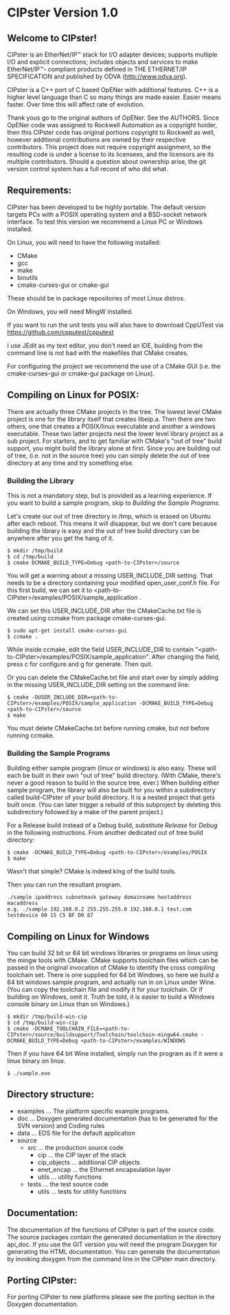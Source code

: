 # CIPster Version 1.0

## Welcome to CIPster!

CIPster is an EtherNet/IP&trade; stack for I/O adapter devices; supports multiple
I/O and explicit connections; includes objects and services to make EtherNet/IP&trade;-
compliant products defined in THE ETHERNET/IP SPECIFICATION and published by
ODVA (http://www.odva.org).

CIPster is a C++ port of C based OpENer with additional features. C++ is a
higher level language than C so many things are made easier. Easier means
faster.  Over time this will affect rate of evolution.

Thank yous go to the original authors of OpENer. See the AUTHORS. Since OpENer
code was assigned to Rockwell Automation as a copyright holder, then this
CIPster code has original portions copyright to Rockwell as well, however
additional contributions are owned by their respective contributors. This
project does not require copyright assignment, so the resulting code is under
a license to its licensees, and the licensors are its multiple contributors.
Should a question about ownership arise, the git version control system has a
full record of who did what.


## Requirements:

CIPster has been developed to be highly portable. The default version targets PCs
with a POSIX operating system and a BSD-socket network interface. To test this
version we recommend a Linux PC or Windows installed.

On Linux, you will need to have the following installed:

* CMake
* gcc
* make
* binutils
* cmake-curses-gui or cmake-gui

These should be in package repositories of most Linux distros.

On Windows, you will need MingW installed.

If you want to run the unit tests you will also have to download CppUTest via
https://github.com/cpputest/cpputest

I use JEdit as my text editor, you don't need an IDE, building from the command
line is not bad with the makefiles that CMake creates.

For configuring the project we recommend the use of a CMake GUI (i.e. the
cmake-curses-gui or cmake-gui package on Linux).

## Compiling on Linux for POSIX:

There are actually three CMake projects in the tree. The lowest level CMake
project is one for the library itself that creates libeip.a. Then there are two
others, one that creates a POSIX/linux executable and another a windows
executable. These two latter projects nest the lower level library project as a
sub project. For starters, and to get familiar with CMake's "out of tree" build
support, you might build the library alone at first. Since you are building out
of tree, (i.e. not in the source tree) you can simply delete the out of tree
directory at any time and try something else.

### Building the Library

This is not a mandatory step, but is provided as a learning experience.  If you
want to build a sample program, skip to *Building the Sample Programs*.

Let's create our out of tree directory in /tmp, which is erased on Ubuntu
after each reboot.  This means it will disappear, but we don't care because
building the library is easy and the out of tree build directory can be anywhere
after you get the hang of it.

    $ mkdir /tmp/build
    $ cd /tmp/build
    $ cmake DCMAKE_BUILD_TYPE=Debug <path-to-CIPster>/source

You will get a warning about a missing USER_INCLUDE_DIR setting.  That needs
to be a directory containing your modified open_user_conf.h file.  For this
first build, we can set it to &lt;path-to-CIPster&gt;/examples/POSIX/sample_application .

We can set this USER_INCLUDE_DIR after the CMakeCache.txt file is created
using ccmake from package cmake-curses-gui.

    $ sudo apt-get install cmake-curses-gui
    $ ccmake .

While inside ccmake, edit the field USER_INCLUDE_DIR to contain
"&lt;path-to-CIPster&gt;/examples/POSIX/sample_application". After changing the
field, press c for configure and g for generate.  Then quit.

Or you can delete the CMakeCache.txt file and start over by simply adding in the
missing USER_INCLUDE_DIR setting on the command line:

    $ cmake -DUSER_INCLUDE_DIR=<path-to-CIPster>/examples/POSIX/sample_application -DCMAKE_BUILD_TYPE=Debug <path-to-CIPster>/source
    $ make

You must delete CMakeCache.txt before running cmake, but not before running ccmake.

### Building the Sample Programs

Building either sample program (linux or windows) is also easy. These will each
be built in their own "out of tree" build directory. (With CMake, there's never
a good reason to build in the source tree, ever.) When building either sample
program, the library will also be built for you within a subdirectory called
build-CIPster of your build directory. It is a nested project that gets built
once. (You can later trigger a rebuild of this subproject by deleting this
subdirectory followed by a make of the parent project.)

For a Release build instead of a Debug build, substitute *Release* for *Debug* in
the following instructions. From another dedicated out of tree build directory:

    $ cmake -DCMAKE_BUILD_TYPE=Debug <path-to-CIPster>/examples/POSIX
    $ make

Wasn't that simple?  CMake is indeed king of the build tools.

Then you can run the resultant program.

    ./sample ipaddress subnetmask gateway domainname hostaddress macaddress
    e.g. ./sample 192.168.0.2 255.255.255.0 192.168.0.1 test.com testdevice 00 15 C5 BF D0 87

## Compiling on Linux for Windows

You can build 32 bit or 64 bit windows libraries or programs on linux using the
mingw tools with CMake. CMake supports toolchain files which can be passed in
the original invocation of CMake to identify the cross compiling toolchain set.
There is one supplied for 64 bit Windows, so here we build a 64 bit windows
sample program, and actually run in on Linux under Wine. (You can copy the
toolchain file and modify it for your toolchain. Or if building on Windows, omit
it. Truth be told, it is easier to build a Windows console binary on Linux than
on Windows.)

    $ mkdir /tmp/build-win-cip
    $ cd /tmp/build-win-cip
    $ cmake -DCMAKE_TOOLCHAIN_FILE=<path-to-CIPster>/source/buildsupport/Toolchain/toolchain-mingw64.cmake -DCMAKE_BUILD_TYPE=Debug <path-to-CIPster>/examples/WINDOWS

Then if you have 64 bit Wine installed, simply run the program as if it were a linux binary on linux.

    $ ./sample.exe


Directory structure:
--------------------
- examples ...  The platform specific example programs.
- doc ...  Doxygen generated documentation (has to be generated for the SVN version) and Coding rules
- data ... EDS file for the default application
- source
    - src ... the production source code
        - cip ... the CIP layer of the stack
        - cip_objects ... additional CIP objects
        - enet_encap ... the Ethernet encapsulation layer
        - utils ... utility functions
    - tests ... the test source code
        - utils ... tests for utility functions

Documentation:
--------------
The documentation of the functions of CIPster is part of the source code. The source
packages contain the generated documentation in the directory api_doc. If you
use the GIT version you will need the program Doxygen for generating the HTML
documentation. You can generate the documentation by invoking doxygen from the
command line in the CIPster main directory.

Porting CIPster:
---------------
For porting CIPster to new platforms please see the porting section in the
Doxygen documentation.

